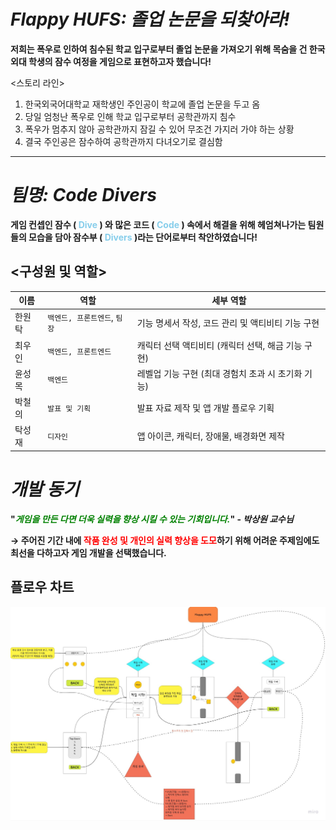 # <span style="font-style: italic;"> Flappy HUFS: 졸업 논문을 되찾아라! </span>
**저희는 폭우로 인하여 침수된 학교 입구로부터 졸업 논문을 가져오기 위해 목숨을 건 한국 외대 학생의 잠수 여정을 게임으로 표현하고자 했습니다!**

<스토리 라인>
1. 한국외국어대학교 재학생인 주인공이 학교에 졸업 논문을 두고 옴
2. 당일 엄청난 폭우로 인해 학교 입구로부터 공학관까지 침수
3. 폭우가 멈추지 않아 공학관까지 잠길 수 있어 무조건 가지러 가야 하는 상황
4. 결국 주인공은 잠수하여 공학관까지 다녀오기로 결심함

---
# <span style="font-style: italic;"> 팀명: Code Divers </span>
**게임 컨셉인 잠수 (<span style="color: skyblue;"> Dive </span>) 와 많은 코드 (<span style="color: skyblue;"> Code </span>) 속에서 해결을 위해 헤엄쳐나가는 팀원들의 모습을 담아 잠수부 (<span style="color: skyblue;"> Divers </span>)라는 단어로부터 착안하였습니다!**

## <구성원 및 역할>

|이름           |역할                            |세부 역할                     |
|----------------|-------------------------------|-----------------------------|
|한원탁|`백엔드, 프론트엔드`, `팀장`|기능 명세서 작성, 코드 관리 및 액티비티 기능 구현|
|최우인|`백엔드, 프론트엔드`|캐릭터 선택 액티비티 (캐릭터 선택, 해금 기능 구현)|
|윤성목|`백엔드`|레벨업 기능 구현 (최대 경험치 초과 시 초기화 기능)|
|박철의|`발표 및 기획`|발표 자료 제작 및 앱 개발 플로우 기획|
|탁성재|`디자인`|앱 아이콘, 캐릭터, 장애물, 배경화면 제작

# <span style="font-style: italic;"> 개발 동기 </span>

**"<span style="color: green; font-style: italic;">게임을 만든 다면 더욱 실력을 향상 시킬 수 있는 기회입니다.</span>" - <span style="font-style: italic;">박상원 교수님</span>**

**→ 주어진 기간 내에 <span style="color: red;">작품 완성 및 개인의 실력 향상을 도모</span>하기 위해 어려운 주제임에도 최선을 다하고자 게임 개발을 선택했습니다.**
## 플로우 차트

![플로우차트](/flowchart/FlappyHUFS.jpg)
